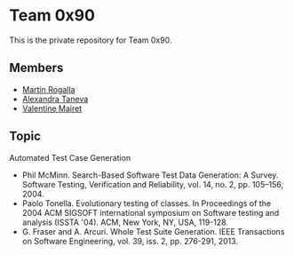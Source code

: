 # Team 0x90

This is the private repository for Team 0x90.

## Members
* [Martin Rogalla](https://github.com/MartinRogalla)
* [Alexandra Taneva](https://github.com/ataneva)
* [Valentine Mairet](https://github.com/ValMai)

## Topic
Automated Test Case Generation
* Phil McMinn. Search-Based Software Test Data Generation: A Survey. Software Testing, Verification and Reliability, vol. 14, no. 2, pp. 105–156, 2004.
* Paolo Tonella. Evolutionary testing of classes. In Proceedings of the 2004 ACM SIGSOFT international symposium on Software testing and analysis (ISSTA '04). ACM, New York, NY, USA, 119-128.
* G. Fraser and A. Arcuri. Whole Test Suite Generation. IEEE Transactions on Software Engineering, vol. 39, iss. 2, pp. 276-291, 2013.
